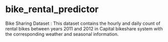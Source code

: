 # bike_rental_predictor
Bike Sharing Dataset : This dataset contains the hourly and daily count of rental bikes between years 2011 and 2012 in Capital bikeshare system with the corresponding weather and seasonal information.
